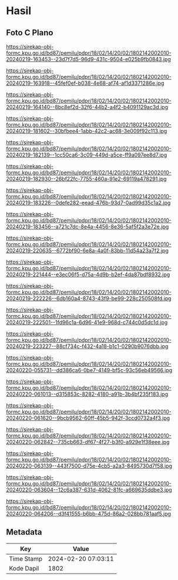 # Hasil

## Foto C Plano

https://sirekap-obj-formc.kpu.go.id/bd87/pemilu/pdpr/18/02/14/20/02/1802142002010-20240219-163453--23d7f7d5-96d9-431c-9504-e025b9fb0843.jpg

https://sirekap-obj-formc.kpu.go.id/bd87/pemilu/pdpr/18/02/14/20/02/1802142002010-20240219-163918--45fef0ef-b038-4e68-af74-af1d3371286e.jpg

https://sirekap-obj-formc.kpu.go.id/bd87/pemilu/pdpr/18/02/14/20/02/1802142002010-20240219-164140--8bc8ef2d-32f6-44b2-a4f2-b4091129ac3d.jpg

https://sirekap-obj-formc.kpu.go.id/bd87/pemilu/pdpr/18/02/14/20/02/1802142002010-20240219-181602--30bfbee4-1abb-42c2-ac68-3e009f92c113.jpg

https://sirekap-obj-formc.kpu.go.id/bd87/pemilu/pdpr/18/02/14/20/02/1802142002010-20240219-182139--1cc50ca6-3c09-449d-a5ce-ff9a097ee8d7.jpg

https://sirekap-obj-formc.kpu.go.id/bd87/pemilu/pdpr/18/02/14/20/02/1802142002010-20240219-182930--26bf22fc-7755-460a-91e2-69119a478291.jpg

https://sirekap-obj-formc.kpu.go.id/bd87/pemilu/pdpr/18/02/14/20/02/1802142002010-20240219-183226--0defe282-eead-476b-93d7-0ad99d35c1a2.jpg

https://sirekap-obj-formc.kpu.go.id/bd87/pemilu/pdpr/18/02/14/20/02/1802142002010-20240219-183456--a721c7dc-8e4a-4456-8e36-5af5f2a3e72e.jpg

https://sirekap-obj-formc.kpu.go.id/bd87/pemilu/pdpr/18/02/14/20/02/1802142002010-20240219-220635--6772bf90-6e8a-4a0f-83bb-11d54a23a7f2.jpg

https://sirekap-obj-formc.kpu.go.id/bd87/pemilu/pdpr/18/02/14/20/02/1802142002010-20240219-221444--e3ec06f5-d75a-4d9b-b2ef-4da87bdf8932.jpg

https://sirekap-obj-formc.kpu.go.id/bd87/pemilu/pdpr/18/02/14/20/02/1802142002010-20240219-222226--6db160a4-8743-43f9-be99-228c250508fd.jpg

https://sirekap-obj-formc.kpu.go.id/bd87/pemilu/pdpr/18/02/14/20/02/1802142002010-20240219-222501--1fd96c1a-6d96-41e9-968d-c744c0d5dc1d.jpg

https://sirekap-obj-formc.kpu.go.id/bd87/pemilu/pdpr/18/02/14/20/02/1802142002010-20240219-223227--88cf734c-f432-4a18-b1c1-0290b9076dbb.jpg

https://sirekap-obj-formc.kpu.go.id/bd87/pemilu/pdpr/18/02/14/20/02/1802142002010-20240220-055731--dd386ca6-0be7-4149-bf5c-93c56eb49566.jpg

https://sirekap-obj-formc.kpu.go.id/bd87/pemilu/pdpr/18/02/14/20/02/1802142002010-20240220-061013--d315853c-8282-4180-a91b-3b4bf235f183.jpg

https://sirekap-obj-formc.kpu.go.id/bd87/pemilu/pdpr/18/02/14/20/02/1802142002010-20240220-061620--9bcb9562-60ff-45b5-942f-3ccd0732a4f3.jpg

https://sirekap-obj-formc.kpu.go.id/bd87/pemilu/pdpr/18/02/14/20/02/1802142002010-20240220-062842--735cb663-df67-4f27-b3f0-a929e1f38eee.jpg

https://sirekap-obj-formc.kpu.go.id/bd87/pemilu/pdpr/18/02/14/20/02/1802142002010-20240220-063139--443f7500-d75e-4cb5-a2a3-8495730d7f58.jpg

https://sirekap-obj-formc.kpu.go.id/bd87/pemilu/pdpr/18/02/14/20/02/1802142002010-20240220-063604--12c6a387-631d-4062-81fc-a669635ddbe3.jpg

https://sirekap-obj-formc.kpu.go.id/bd87/pemilu/pdpr/18/02/14/20/02/1802142002010-20240220-064206--d3f41555-b6bb-475d-86a2-028bb781aaf5.jpg


## Metadata

| Key        | Value               |
| ---------- | ------------------- |
| Time Stamp | 2024-02-20 07:03:11 |
| Kode Dapil | 1802                |



